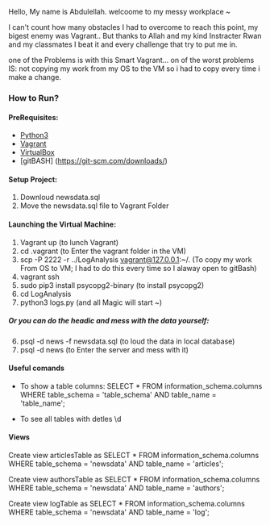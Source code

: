 Hello, My name is Abdulellah. welcoome to my messy workplace ~ 

I can't count how many obstacles I had to overcome to reach this point, my bigest enemy was Vagrant..
But thanks to Allah and my kind Instracter Rwan and my classmates 
I beat it and every challenge that try to put me in.

one of the Problems is with this Smart Vagrant...
on of the worst problems IS: not copying my work from my OS to the VM so i had to copy every time i make a change.

### How to Run?

#### PreRequisites:
  * [Python3](https://www.python.org/)
  * [Vagrant](https://www.vagrantup.com/)
  * [VirtualBox](https://www.virtualbox.org/)
  * [gitBASH] (https://git-scm.com/downloads/)
  
#### Setup Project:
  1. Downloud newsdata.sql
  2. Move the newsdata.sql file to Vagrant Folder 
  
#### Launching the Virtual Machine:
  1. Vagrant up (to lunch Vagrant)
  2. cd .vagrant (to Enter the vagrant folder in the VM)
  3. scp -P 2222 -r ../LogAnalysis vagrant@127.0.0.1:~/. (To copy my work From OS to VM; I had to do this every time so I alaway open to gitBash)
  4. vagrant ssh
  5. sudo pip3 install psycopg2-binary (to install psycopg2)
  6. cd LogAnalysis
  7. python3 logs.py (and all Magic will start ~)
  
  ##### Or you can do the headic and mess with the data yourself:
  
  6. psql -d news -f newsdata.sql (to loud the data in local database)
  7. psql -d news (to Enter the server and mess with it)

#### Useful comands

- To show a table columns:
SELECT *
FROM information_schema.columns
WHERE table_schema = 'table_schema'
  AND table_name   = 'table_name';

- To see all tables with detles
\d


#### Views
Create view articlesTable  as
SELECT *
FROM information_schema.columns
WHERE table_schema = 'newsdata'
  AND table_name   = 'articles';
 
Create view authorsTable  as
SELECT *
FROM information_schema.columns
WHERE table_schema = 'newsdata'
  AND table_name   = 'authors';
  
Create view logTable  as
SELECT *
FROM information_schema.columns
WHERE table_schema = 'newsdata'
  AND table_name   = 'log';
 
